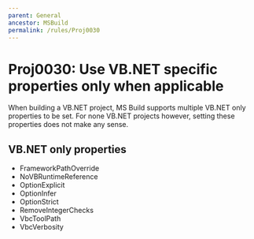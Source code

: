```yaml
---
parent: General
ancestor: MSBuild
permalink: /rules/Proj0030
---
```


# Proj0030: Use VB.NET specific properties only when applicable
When building a VB.NET project, MS Build supports multiple VB.NET only
properties to be set. For none VB.NET projects however, setting these
properties does not make any sense.

## VB.NET only properties
- FrameworkPathOverride
- NoVBRuntimeReference
- OptionExplicit
- OptionInfer
- OptionStrict
- RemoveIntegerChecks
- VbcToolPath
- VbcVerbosity